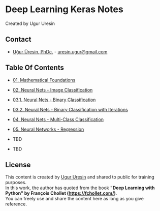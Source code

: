 # Deep Learning Keras Notes
Created by Ugur Uresin

## Contact
* [Uğur Üresin, PhDc.](https://github.com/ugururesin) - [uresin.ugur@gmail.com](mailto:uresin.ugur@gmail.com)

## Table Of Contents

* [01. Mathematical Foundations](https://github.com/ugururesin/Deep_Learning_Projects/blob/main/Deep_Learning_in_Keras/01_mathematical_foundations.ipynb)

* [02. Neural Nets - Image Classification](https://github.com/ugururesin/Deep_Learning_Projects/blob/main/Deep_Learning_in_Keras/02_imageClassification.ipynb)

* [03.1. Neural Nets - Binary Classification](https://github.com/ugururesin/Deep_Learning_Projects/blob/main/Deep_Learning_in_Keras/03_binaryClassification.ipynb)

* [03.2. Neural Nets - Binary Classification with Iterations](https://github.com/ugururesin/Deep_Learning_Projects/blob/main/Deep_Learning_in_Keras/03_binaryClassification_Iterations.ipynb)

* [04. Neural Nets - Multi-Class Classification](https://github.com/ugururesin/Deep_Learning_Projects/blob/main/Deep_Learning_in_Keras/04_multiClassClassification.ipynb)

* [05. Neural Networks - Regression](https://github.com/ugururesin/Deep_Learning_Projects/blob/main/Deep_Learning_in_Keras/05_regressionModel.ipynb)

* TBD

* TBD


## License
This content is created by [Ugur Uresin](mailto:uresin.ugur@gmail.com) and shared to public for training purposes.  
In this work, the author has quoted from the book **"Deep Learning with Python" by François Chollet (https://fchollet.com/)**.  
You can freely use and share the content here as long as you give reference.